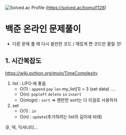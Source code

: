 ![Solved.ac Profile](https://mazassumnida.wtf/api/v2/generate_badge?boj=bomul1128)
(https://solved.ac/bomul1128)





# 백준 온라인 문제풀이

- 다른 문제 풀 때 다시 쓸만한 코드 / 재밌게 짠 코드만 올릴 것!

## 1. 시간복잡도
https://wiki.python.org/moin/TimeComplexity

1. list :  LIFO 에 좋음
   - O(1) : `append` `pop` `len` my_list[1] = 3 (set data) ....
   - O(n): `popleft` `delete` `in` `insert` 
   - O(nlogn) : `sort` => 웬만한 sort는 다 이걸로 사용하자
2. set
   - O(1) : `in` 
   - O(n) : `update`(추가하려는 list의 길이에 비례) 

큐, 덱, 딕셔너리...
